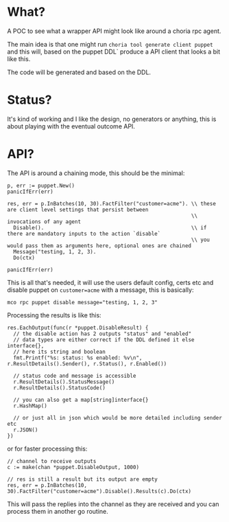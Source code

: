 # What?

A POC to see what a wrapper API might look like around a choria rpc agent.

The main idea is that one might run `choria tool generate client puppet` and this will, based on the puppet DDL` produce a API client that looks a bit like this.

The code will be generated and based on the DDL.

# Status?

It's kind of working and I like the design, no generators or anything, this is about playing with the eventual outcome API.

# API?

The API is around a chaining mode, this should be the minimal:

```golang
p, err := puppet.New()
panicIfErr(err)

res, err = p.InBatches(10, 30).FactFilter("customer=acme"). \\ these are client level settings that persist between
                                                            \\ invocations of any agent
  Disable().                                                \\ if there are mandatory inputs to the action `disable`
                                                            \\ you would pass them as arguments here, optional ones are chained
  Message("testing, 1, 2, 3).
  Do(ctx)

panicIfErr(err)
```

This is all that's needed, it will use the users default config, certs etc and disable puppet on `customer=acme` with a message, this is basically:

```
mco rpc puppet disable message="testing, 1, 2, 3"
```

Processing the results is like this:

```golang
res.EachOutput(func(r *puppet.DisableResult) {
  // the disable action has 2 outputs "status" and "enabled"
  // data types are either correct if the DDL defined it else interface{},
  // here its string and boolean
  fmt.Printf("%s: status: %s enabled: %v\n", r.ResultDetails().Sender(), r.Status(), r.Enabled())

  // status code and message is accessible
  r.ResultDetails().StatusMessage()
  r.ResultDetails().StatusCode()

  // you can also get a map[string]interface{}
  r.HashMap()

  // or just all in json which would be more detailed including sender etc
  r.JSON()
})
```

or for faster processing this:

```golang
// channel to receive outputs
c := make(chan *puppet.DisableOutput, 1000)

// res is still a result but its output are empty
res, err = p.InBatches(10, 30).FactFilter("customer=acme").Disable().Results(c).Do(ctx)
```

This will pass the replies into the channel as they are received and you can process them in another go routine.

